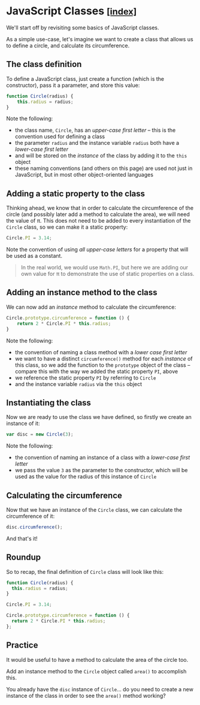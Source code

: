 # JavaScript Classes <small>[[index]](README.md)</small>

We'll start off by revisiting some basics of JavaScript classes.

As a simple use-case, let's imagine we want to create a class that allows us to define a circle, and calculate its circumference.

## The class definition

To define a JavaScript class, just create a function (which is the constructor), pass it a parameter, and store this value:

``` js
function Circle(radius) {
    this.radius = radius;
}
```

Note the following:

- the class name, `Circle`, has an _upper-case first letter_ &ndash; this is the convention used for defining a class
- the parameter `radius` and the instance variable `radius` both have a _lower-case first letter_
- and will be stored on the _instance_ of the class by adding it to the `this` object
- these naming conventions (and others on this page) are used not just in JavaScript, but in most other object-oriented languages


## Adding a static property to the class

Thinking ahead, we know that in order to calculate the circumference of the circle (and possibly later add a method to calculate the area), we will need the value of &pi;. This does not need to be added to every instantiation of the `Circle` class, so we can make it a static property:

``` js
Circle.PI = 3.14;
```

Note the convention of using _all upper-case letters_ for a property that will be used as a constant.

> In the real world, we would use `Math.PI`, but here we are adding our own value for &pi; to demonstrate the use of static properties on a class.

## Adding an instance method to the class

We can now add an _instance_ method to calculate the circumference:

``` js
Circle.prototype.circumference = function () {
    return 2 * Circle.PI * this.radius;
}
```

Note the following:

- the convention of naming a class method with a _lower case first letter_
- we want to have a distinct `circumference()` method for each _instance_ of this class, so we add the function to the `prototype` object of the class &ndash; compare this with the way we added the static property `PI`, above
- we reference the static property `PI` by referring to `Circle`
- and the instance variable `radius` via the `this` object

## Instantiating the class

Now we are ready to use the class we have defined, so firstly we create an instance of it:

``` js
var disc = new Circle(3);
```

Note the following:

- the convention of naming an instance of a class with a _lower-case first letter_
- we pass the value `3` as the parameter to the constructor, which will be used as the value for the radius of this instance of `Circle`

## Calculating the circumference

Now that we have an instance of the `Circle` class, we can calculate the circumference of it:

``` js
disc.circumference();
```

And that's it!

## Roundup

So to recap, the final definition of `Circle` class will look like this:

``` js
function Circle(radius) {
  this.radius = radius;
}

Circle.PI = 3.14;

Circle.prototype.circumference = function () {
  return 2 * Circle.PI * this.radius;
};
```

## Practice

It would be useful to have a method to calculate the area of the circle too.

Add an instance method to the `Circle` object called `area()` to accomplish this.

You already have the `disc` instance of `Circle`&hellip; do you need to create a new instance of the class in order to see the `area()` method working?
